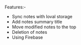 Features:-

- Sync notes with loval storage
- Add notes summary title
- Move modified notes to the top
- Deletion of notes
- Using Firebase

